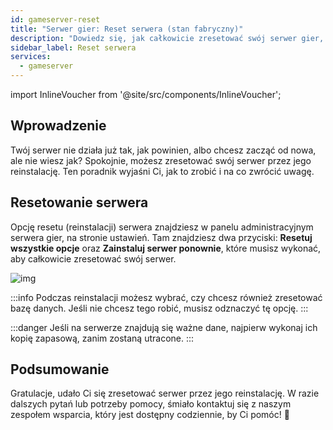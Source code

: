 ```yaml
---
id: gameserver-reset
title: "Serwer gier: Reset serwera (stan fabryczny)"
description: "Dowiedz się, jak całkowicie zresetować swój serwer gier, aby przywrócić optymalną wydajność i uniknąć utraty danych → Sprawdź teraz"
sidebar_label: Reset serwera
services:
  - gameserver
---
```


import InlineVoucher from '@site/src/components/InlineVoucher';

## Wprowadzenie

Twój serwer nie działa już tak, jak powinien, albo chcesz zacząć od nowa, ale nie wiesz jak? Spokojnie, możesz zresetować swój serwer przez jego reinstalację. Ten poradnik wyjaśni Ci, jak to zrobić i na co zwrócić uwagę.

## Resetowanie serwera

Opcję resetu (reinstalacji) serwera znajdziesz w panelu administracyjnym serwera gier, na stronie ustawień. Tam znajdziesz dwa przyciski: **Resetuj wszystkie opcje** oraz **Zainstaluj serwer ponownie**, które musisz wykonać, aby całkowicie zresetować swój serwer.

![img](https://screensaver01.zap-hosting.com/index.php/s/H8Y9Tz8imigEBDZ/download)

:::info
Podczas reinstalacji możesz wybrać, czy chcesz również zresetować bazę danych. Jeśli nie chcesz tego robić, musisz odznaczyć tę opcję.
:::

:::danger
Jeśli na serwerze znajdują się ważne dane, najpierw wykonaj ich kopię zapasową, zanim zostaną utracone.
:::

## Podsumowanie

Gratulacje, udało Ci się zresetować serwer przez jego reinstalację. W razie dalszych pytań lub potrzeby pomocy, śmiało kontaktuj się z naszym zespołem wsparcia, który jest dostępny codziennie, by Ci pomóc! 🙂




<InlineVoucher />